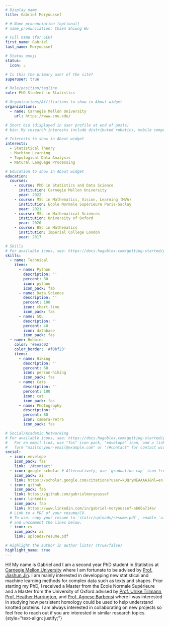 ```yaml
---
# Display name
title: Gabriel Moryoussef

# # Name pronunciation (optional)
# name_pronunciation: Chien Shiung Wu

# Full name (for SEO)
first_name: Gabriel
last_name: Moryoussef

# Status emoji
status:
  icon: ☕️

# Is this the primary user of the site?
superuser: true

# Role/position/tagline
role: PhD Student in Statistics

# Organizations/Affiliations to show in About widget
organizations:
  - name: Carnegie Mellon University
    url: https://www.cmu.edu/

# Short bio (displayed in user profile at end of posts)
# bio: My research interests include distributed robotics, mobile computing and programmable matter.

# Interests to show in About widget
interests:
  - Statistical Theory
  - Machine Learning
  - Topological Data Analysis
  - Natural Language Processing

# Education to show in About widget
education:
  courses:
    - course: PhD in Statistics and Data Science
      institution: Carnegie Mellon University
      year: 2022
    - course: MSc in Mathematics, Vision, Learning (MVA)
      institution: Ecole Normale Supérieure Paris-Saclay
      year: 2021
    - course: MSc in Mathematical Sciences
      institution: University of Oxford
      year: 2020
    - course: BSc in Mathematics
      institution: Imperial College London
      year: 2017

# Skills
# For available icons, see: https://docs.hugoblox.com/getting-started/page-builder/#icons
skills:
  - name: Technical
    items:
      - name: Python
        description: ''
        percent: 80
        icon: python
        icon_pack: fab
      - name: Data Science
        description: ''
        percent: 100
        icon: chart-line
        icon_pack: fas
      - name: SQL
        description: ''
        percent: 40
        icon: database
        icon_pack: fas
  - name: Hobbies
    color: '#eeac02'
    color_border: '#f0bf23'
    items:
      - name: Hiking
        description: ''
        percent: 60
        icon: person-hiking
        icon_pack: fas
      - name: Cats
        description: ''
        percent: 100
        icon: cat
        icon_pack: fas
      - name: Photography
        description: ''
        percent: 80
        icon: camera-retro
        icon_pack: fas

# Social/Academic Networking
# For available icons, see: https://docs.hugoblox.com/getting-started/page-builder/#icons
#   For an email link, use "fas" icon pack, "envelope" icon, and a link in the
#   form "mailto:your-email@example.com" or "/#contact" for contact widget.
social:
  - icon: envelope
    icon_pack: fas
    link: '/#contact'
  - icon: google-scholar # Alternatively, use `graduation-cap` icon from `fas` icon pack
    icon_pack: ai
    link: https://scholar.google.com/citations?user=kUQryMEAAAAJ&hl=en
  - icon: github
    icon_pack: fab
    link: https://github.com/gabrielmoryoussef
  - icon: linkedin
    icon_pack: fab
    link: https://www.linkedin.com/in/gabriel-moryoussef-ab66a714a/
  # Link to a PDF of your resume/CV.
  # To use: copy your resume to `static/uploads/resume.pdf`, enable `ai` icons in `params.yaml`,
  # and uncomment the lines below.
  - icon: cv
    icon_pack: ai
    link: uploads/resume.pdf

# Highlight the author in author lists? (true/false)
highlight_name: true
---
```


Hi! My name is Gabriel and I am a second year PhD student in Statistics at [Carnegie Mellon University](https://www.cmu.edu/) where I am fortunate to be advised by [Prof. Jiashun Jin](https://www.stat.cmu.edu/~jiashun/). I am mainly interested in developping new statistical and machine learning methods for complex data such as texts and shapes. Prior starting my PhD, I received a Master from the Ecole Normale Supérieure and a Master from the University of Oxford advised by [Prof. Ulrike Tillmann](https://people.maths.ox.ac.uk/tillmann/), [Prof. Heather Harrington](https://www.maths.ox.ac.uk/people/heather.harrington), and [Prof. Agnese Barbensi](https://sites.google.com/view/agnesebarbensi/home) where I was interested in studying how persistent homology could be used to help understand knotted proteins. I am always interested in collaborating on new projects so feel free to reach out if you are interested in similar research topics. 
{style="text-align: justify;"}
